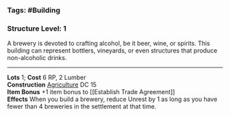 ### Tags: #Building 
### Structure Level: 1

A brewery is devoted to crafting alcohol, be it beer, wine, or spirits. This building can represent bottlers, vineyards, or even structures that produce non-alcoholic drinks.

---

**Lots** 1; **Cost** 6 RP, 2 Lumber  
**Construction** [Agriculture](https://2e.aonprd.com/Skills.aspx?ID=18) DC 15  
**Item Bonus** +1 item bonus to [[Establish Trade Agreement]]  
**Effects** When you build a brewery, reduce Unrest by 1 as long as you have fewer than 4 breweries in the settlement at that time.